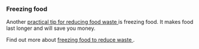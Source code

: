 ###  Freezing food

Another [ practical tip for reducing food waste
](https://www.mywaste.ie/news/10-practical-steps-to-reduce-food-waste/) is
freezing food. It makes food last longer and will save you money.

Find out more about [ freezing food to reduce waste
](https://stopfoodwaste.ie/resource/freezing) .
